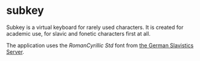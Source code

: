# subkey
Subkey is a virtual keyboard for rarely used characters. It is created for
academic use, for slavic and fonetic characters first at all.

The application uses the *RomanCyrillic Std* font from [the German Slavistics
Server](http://kodeks.uni-bamberg.de/AKSL/Schrift/RomanCyrillicStd.htm).
